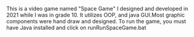 This is a video game named "Space Game" I designed and developed in 2021 while I was in grade 10. It utilizes OOP, and java GUI.Most graphic components were hand draw and designed. To run the game, you must have Java installed and click on runRunSpaceGame.bat
